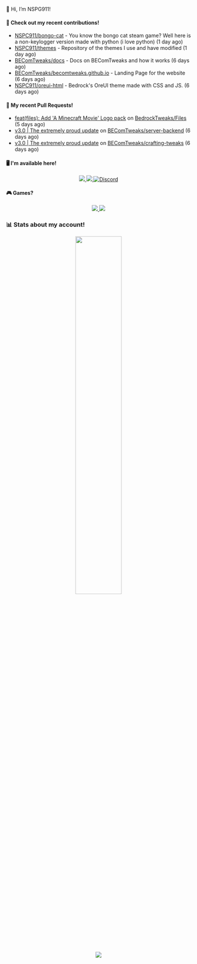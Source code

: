 👋 Hi, I’m NSPG911!

#### 👷 Check out my recent contributions!

- [NSPC911/bongo-cat](https://github.com/NSPC911/bongo-cat) - You know the bongo cat steam game? Well here is a non-keylogger version made with python (i love python) (1 day ago)
- [NSPC911/themes](https://github.com/NSPC911/themes) - Repository of the themes I use and have modified (1 day ago)
- [BEComTweaks/docs](https://github.com/BEComTweaks/docs) - Docs on BEComTweaks and how it works (6 days ago)
- [BEComTweaks/becomtweaks.github.io](https://github.com/BEComTweaks/becomtweaks.github.io) - Landing Page for the website (6 days ago)
- [NSPC911/oreui-html](https://github.com/NSPC911/oreui-html) - Bedrock&#39;s OreUI theme made with CSS and JS. (6 days ago)

#### 🔨 My recent Pull Requests!

- [feat(files): Add &#39;A Minecraft Movie&#39; Logo pack](https://github.com/BedrockTweaks/Files/pull/565) on [BedrockTweaks/Files](https://github.com/BedrockTweaks/Files) (5 days ago)
- [v3.0 | The extremely proud update](https://github.com/BEComTweaks/server-backend/pull/22) on [BEComTweaks/server-backend](https://github.com/BEComTweaks/server-backend) (6 days ago)
- [v3.0 | The extremely proud update](https://github.com/BEComTweaks/crafting-tweaks/pull/8) on [BEComTweaks/crafting-tweaks](https://github.com/BEComTweaks/crafting-tweaks) (6 days ago)

#### 🖥 I'm available here!

<div align="center">
  <a href="https://youtube.com/@nspg911" alt="YouTube" title="YouTube">
    <img src="https://img.shields.io/badge/YouTube-red?style=for-the-badge&logo=youtube&logoColor=black">
  </a>
  <a href="https://reddit.com/u/NotSoProGamerR" alt="Reddit" title="Reddit">
    <img src="https://img.shields.io/badge/Reddit-red?style=for-the-badge&logo=reddit&logoColor=black">
  </a>
  <a href="https://becomtweaks.github.io/discord" alt="Discord" title="Modbay">
    <img alt="Discord" src="https://img.shields.io/badge/Discord-3400ff?style=for-the-badge&logo=discord&logoColor=black">
  </a>
</div>

#### 🎮 Games?

<div align="center">
  <a href="https://www.hoyolab.com/accountCenter/postList?id=359897412" alt="Hoyolab" title="Hoyolab">
     <img src="https://img.shields.io/badge/Hoyolab-purple?style=for-the-badge">
  </a>
  <a href="https://link.brawlstars.com/invite/friend/en/?tag=CLQ8URPQ&token=xfxgxmse" alt="Brawl Stars" title="Brawl Starrs">
     <img src="https://img.shields.io/badge/Brawl_Stars-yellow?style=for-the-badge">
  </a>
</div>

### 📊 Stats about my account!
<p align="center">
  <img height="50%" width="auto" src="https://github-readme-stats.vercel.app/api?username=NSPC911&show_icons=true&count_private=true&theme=neon&hide_border=true&hide=contribs&bg_color=00000000">
  <br>
  <img src="https://github-readme-streak-stats.herokuapp.com?user=NSPC911&theme=neon&hide_border=true&background=00000000">
</p>
